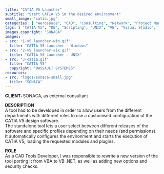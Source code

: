 ```yaml
---
title: "CATIA V5 Launcher"
subtitle: "Start CATIA V5 in the desired environment"
small_image: "catia.jpg"
categories: [ "Aerospace", "CAD", "Consulting", "Network", "Project Management", "Web" ]
tags: [ "CATIA V5", "DB", "Scripting", "UNIX", "VB", "Visual Studio", "Windows" ]
images_copyright: "SONACA"
images:
- src: "1-v5_launcher-win.gif"
  title: "CATIA V5 Launcher - Windows"
- src: "2-v5_launcher-aix.gif"
  title: "CATIA V5 Launcher - UNIX"
- src: "3-catia.gif"
  title: "CATIA V5"
  copyright: "DASSAULT SYSTEMES"
resources:
- src: "logos/sonaca-small.jpg"
  title: "SONACA"
---
```


<b>CLIENT:</b> SONACA, as external consultant<br>

<b>DESCRIPTION</b><br>
A tool had to be developed in order to allow users from the different departments with different roles to use a customised configuration of the CATIA V5 design software.<br>
The standalone tool lets a user select between different releases of the software and specific profiles depending on their needs (and permissions). It automatically configures the environment and starts the execution of CATIA V5, loading the requested modules and plugins.<br>

<b>ROLE</b><br>
As a CAD Tools Developer, I was responsible to rewrite a new version of the tool porting it from VBA to VB .NET, as well as adding new options and security checks.<br>
